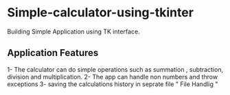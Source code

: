 # Simple-calculator-using-tkinter
Building Simple Application using TK interface.

## Application Features
1- The calculator can do simple operations such as summation , subtraction, division and multiplication.
2- The app can handle non numbers and throw exceptions
3- saving the calculations history in seprate file " File Handlig "
